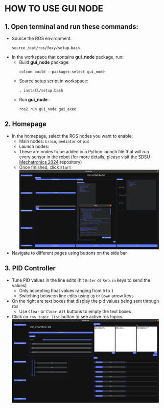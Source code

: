 # HOW TO USE GUI NODE 

## 1. Open terminal and run these commands:
   - Source the ROS environment:
     ```
     source /opt/ros/foxy/setup.bash
     ```
   - In the workspace that contains **gui_node** package, run:
     - Build **gui_node** package:
       ```
       colcon build --packages-select gui_node
       ```
     - Source setup script in workspace:
        ```
       . install/setup.bash
        ```
     - Run **gui_node**:
       ```
       ros2 run gui_node gui_exec
       ```
## 2. Homepage
* In the homepage, select the ROS nodes you want to enable:
  -  Main nodes: `brain`, `mediator` or `pid`
  -  Launch nodes:
    - These are nodes to be added in a Python launch file that will run every sensor in the robot (for more details, please visit the [SDSU Mechatronics 2024](https://github.com/Mechatronics-SDSU/Mechatronics-2024) repository)
  -  Once finished, click `Start`
    ![gui_homepage.png](https://github.com/ayuyamo/Projects/blob/71d43e601fdd928d1c1d273c384c35838d894f85/gui_node/images/gui_homepage.png)
* Navigate to different pages using buttons on the side bar
## 3. PID Controller
 - Tune PID values in the line edits (hit `Enter` or `Return` keys to send the values)
    - Only accepting float values ranging from `0` to `1`
    - Switching between line edits using `Up` or `Down` arrow keys
 - On the right are text boxes that display the pid values being sent through ros
    - Use `Clear` or `Clear All` buttons to empty the text boxes
 - Click on `ros topic list` button to see active ros topics
   ![gui_pid_controller.png](https://github.com/ayuyamo/Projects/blob/71d43e601fdd928d1c1d273c384c35838d894f85/gui_node/images/gui_pid_controller.png)
